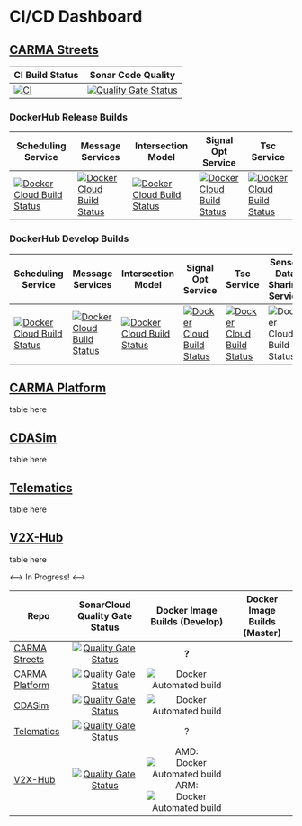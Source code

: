 # CI/CD Dashboard
## [CARMA Streets](https://github.com/usdot-fhwa-stol/carma-streets)
| CI Build Status | Sonar Code Quality |
|----------------------|---------------------|
|[![CI](https://github.com/usdot-fhwa-stol/carma-streets/actions/workflows/ci.yml/badge.svg)](https://github.com/usdot-fhwa-stol/carma-streets/actions/workflows/ci.yml) | [![Quality Gate Status](https://sonarcloud.io/api/project_badges/measure?project=usdot-fhwa-stol_carma-streets&metric=alert_status)](https://sonarcloud.io/dashboard?id=usdot-fhwa-stol_carma-streets) |

### DockerHub Release Builds
| Scheduling Service | Message Services | Intersection Model | Signal Opt Service | Tsc Service |
|-----|-----|-----|-----|-----|
[![Docker Cloud Build Status](https://img.shields.io/docker/cloud/build/usdotfhwastol/scheduling_service?label=scheduling%20service)](https://hub.docker.com/repository/docker/usdotfhwastol/scheduling_service) | [![Docker Cloud Build Status](https://img.shields.io/docker/cloud/build/usdotfhwastol/message_services?label=message%20services)](https://hub.docker.com/repository/docker/usdotfhwastol/message_services)   	|  [ ![Docker Cloud Build Status](https://img.shields.io/docker/cloud/build/usdotfhwastol/intersection_model?label=intersection%20model)](https://hub.docker.com/repository/docker/usdotfhwastol/intersection_model)	| [![Docker Cloud Build Status](https://img.shields.io/docker/cloud/build/usdotfhwastol/signal_opt_service?label=signal%20opt%20service)](https://hub.docker.com/repository/docker/usdotfhwastol/signal_opt_service)  	| [![Docker Cloud Build Status](https://img.shields.io/docker/cloud/build/usdotfhwastol/tsc_service?label=tsc%20service&logoColor=%232496ED)](https://hub.docker.com/repository/docker/usdotfhwastol/tsc_service) | 

### DockerHub Develop Builds
| Scheduling Service | Message Services | Intersection Model | Signal Opt Service | Tsc Service | Sensor Data Sharing Service
|-----|-----|-----|-----|-----|-----|
[![Docker Cloud Build Status](https://img.shields.io/docker/cloud/build/usdotfhwastoldev/scheduling_service?label=scheduling%20service)](https://hub.docker.com/repository/docker/usdotfhwastoldev/scheduling_service) | [![Docker Cloud Build Status](https://img.shields.io/docker/cloud/build/usdotfhwastoldev/message_services?label=message%20services)](https://hub.docker.com/repository/docker/usdotfhwastoldev/message_services)   	|  [ ![Docker Cloud Build Status](https://img.shields.io/docker/cloud/build/usdotfhwastoldev/intersection_model?label=intersection%20model)](https://hub.docker.com/repository/docker/usdotfhwastoldev/intersection_model)	| [![Docker Cloud Build Status](https://img.shields.io/docker/cloud/build/usdotfhwastoldev/signal_opt_service?label=signal%20opt%20service)](https://hub.docker.com/repository/docker/usdotfhwastoldev/signal_opt_service)  	| [![Docker Cloud Build Status](https://img.shields.io/docker/cloud/build/usdotfhwastoldev/tsc_service?label=tsc%20service&logoColor=%232496ED)](https://hub.docker.com/repository/docker/usdotfhwastoldev/tsc_service) | ![Docker Cloud Build Status](https://img.shields.io/docker/cloud/build/usdotfhwastoldev/sensor_data_sharing_service?label=sensor_data_sharing_%20service&logoColor=%232496ED)|
## [CARMA Platform](https://github.com/usdot-fhwa-stol/carma-platform)
table here

## [CDASim](https://github.com/usdot-fhwa-stol/cdasim) 
table here

## [Telematics](https://github.com/usdot-fhwa-stol/cda-telematics)
table here

## [V2X-Hub](https://github.com/usdot-fhwa-OPS/V2X-Hub)
table here

<--> In Progress! <-->

| Repo      | SonarCloud Quality Gate Status | Docker Image Builds (Develop) | Docker Image Builds (Master) |
| ----------- | :-----------: | :-----------: | :-----------: |
| [CARMA Streets](https://github.com/usdot-fhwa-stol/carma-streets) | [![Quality Gate Status](https://sonarcloud.io/api/project_badges/measure?project=usdot-fhwa-stol_carma-streets&metric=alert_status)](https://sonarcloud.io/summary/new_code?id=usdot-fhwa-stol_carma-streets) | **?** |
| [CARMA Platform](https://github.com/usdot-fhwa-stol/carma-platform) | [![Quality Gate Status](https://sonarcloud.io/api/project_badges/measure?project=usdot-fhwa-stol_CARMAPlatform&metric=alert_status)](https://sonarcloud.io/summary/new_code?id=usdot-fhwa-stol_CARMAPlatform) | ![Docker Automated build](https://img.shields.io/docker/automated/usdotfhwastoldev/carma-platform) |
| [CDASim](https://github.com/usdot-fhwa-stol/cdasim) | [![Quality Gate Status](https://sonarcloud.io/api/project_badges/measure?project=usdot-fhwa-stol_carma-simulation&metric=alert_status)](https://sonarcloud.io/summary/new_code?id=usdot-fhwa-stol_carma-simulation) | ![Docker Automated build](https://img.shields.io/docker/automated/usdotfhwastoldev/cdasim) |
| [Telematics](https://github.com/usdot-fhwa-stol/cda-telematics) | [![Quality Gate Status](https://sonarcloud.io/api/project_badges/measure?project=usdot-fhwa-stol_cda-telematics&metric=alert_status)](https://sonarcloud.io/summary/new_code?id=usdot-fhwa-stol_cda-telematics) | ? |
| [V2X-Hub](https://github.com/usdot-fhwa-OPS/V2X-Hub) | [![Quality Gate Status](https://sonarcloud.io/api/project_badges/measure?project=usdot-fhwa-ops_V2X-Hub&metric=alert_status)](https://sonarcloud.io/summary/new_code?id=usdot-fhwa-ops_V2X-Hub) | AMD: ![Docker Automated build](https://img.shields.io/docker/automated/usdotfhwaops/v2xhubamd) ARM: ![Docker Automated build](https://img.shields.io/docker/automated/usdotfhwaops/v2xhubarm) |


